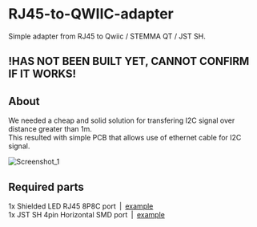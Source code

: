 # RJ45-to-QWIIC-adapter
Simple adapter from RJ45 to Qwiic / STEMMA QT / JST SH.

## !HAS NOT BEEN BUILT YET, CANNOT CONFIRM IF IT WORKS!

## About
We needed a cheap and solid solution for transfering I2C signal over distance greater than 1m.<br>
This resulted with simple PCB that allows use of ethernet cable for I2C signal.

![Screenshot_1](https://github.com/user-attachments/assets/e61331c2-b94a-424e-ae87-2c020b7e8e02)

## Required parts
1x Shielded LED RJ45 8P8C port&ensp;|&ensp;[example](https://botland.com.pl/zlacza-sieciowe-rj/1547-gniazdo-sieciowe-8p8c-rj45-ekranowane-z-diodami-led-5szt-5904422356040.html?cd=18298825651&ad=&kd=&gad_source=1&gclid=EAIaIQobChMItKmbo6fciwMV0mRBAh0vzCiHEAQYASABEgLMm_D_BwE)<br>
1x JST SH 4pin Horizontal SMD port&ensp;|&ensp;[example](https://botland.com.pl/przewody-polaczeniowe-qwiic/10106-qwiic-zlacze-jst-smd-4-pin-sparkfun-prt-14417-5904422314965.html)
